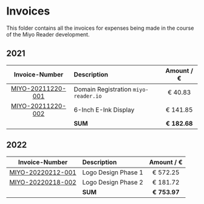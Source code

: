 Invoices
========
This folder contains all the invoices for expenses being made in the course of the Miyo Reader development.

## 2021
| **Invoice-Number** | **Description** | **Amount / €** |
|:-:|:-|:-:|
| [MIYO-20211220-001](2021/MIYO-20211220-001.pdf) | Domain Registration `miyo-reader.io` | €  40.83 |
| [MIYO-20211220-002](2021/MIYO-20211220-002.pdf) | 6-Inch E-Ink Display | € 141.85 |
| | **SUM** | **€ 182.68**  |

## 2022
| **Invoice-Number** | **Description** | **Amount / €** |
|:-:|:-|:-:|
| [MIYO-20220212-001](2022/MIYO-20220212-001.pdf) | Logo Design Phase 1 | € 572.25 |
| [MIYO-20220218-002](2022/MIYO-20220218-002.pdf) | Logo Design Phase 2 | € 181.72 |
| | **SUM** | **€ 753.97**  |
